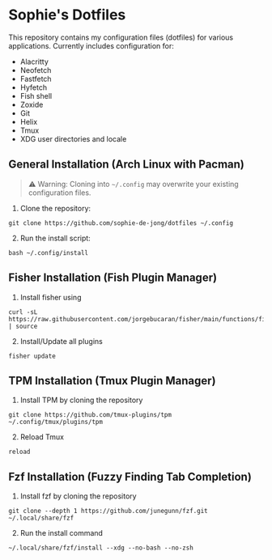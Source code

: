 # Sophie's Dotfiles

This repository contains my configuration files (dotfiles) for various applications. 
Currently includes configuration for:
- Alacritty
- Neofetch
- Fastfetch
- Hyfetch
- Fish shell
- Zoxide
- Git
- Helix
- Tmux
- XDG user directories and locale

## General Installation (Arch Linux with Pacman)

> ⚠️ Warning: Cloning into `~/.config` may overwrite your existing configuration files.

1. Clone the repository:
```console
git clone https://github.com/sophie-de-jong/dotfiles ~/.config
```
2. Run the install script:
```console
bash ~/.config/install
```

## Fisher Installation (Fish Plugin Manager)
1. Install fisher using
```console
curl -sL https://raw.githubusercontent.com/jorgebucaran/fisher/main/functions/fisher.fish | source
```
2. Install/Update all plugins
```console
fisher update
```

## TPM Installation (Tmux Plugin Manager)
1. Install TPM by cloning the repository
```console
git clone https://github.com/tmux-plugins/tpm ~/.config/tmux/plugins/tpm
```
2. Reload Tmux
```console
reload
```

## Fzf Installation (Fuzzy Finding Tab Completion)
1. Install fzf by cloning the repository
```console
git clone --depth 1 https://github.com/junegunn/fzf.git ~/.local/share/fzf
```
2. Run the install command
```console
~/.local/share/fzf/install --xdg --no-bash --no-zsh
```
